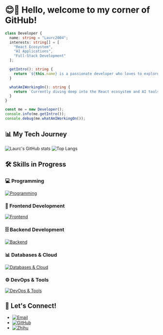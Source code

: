 # 😊👋 Hello, welcome to my corner of GitHub!

```ts
class Developer {
  name: string = "Laurc2004";
  interests: string[] = [
    "React Ecosystem", 
    "AI Applications", 
    "Full-Stack Development"
  ];

  getIntro(): string {
    return `${this.name} is a passionate developer who loves to explore the ${this.interests.join(", ")}.`;
  }

  whatAmIWorkingOn(): string {
    return `Currently diving deep into the React ecosystem and AI tools to build smarter apps!`;
  }
}

const me = new Developer();
console.info(me.getIntro());
console.debug(me.whatAmIWorkingOn());
```

## 📊 My Tech Journey
![Laurc's GitHub stats](https://github-readme-stats.vercel.app/api?username=laurc2004&count_private=true&show_icons=true&include_all_commits=true&theme=graywhite&hide=contribs)
![Top Langs](https://github-readme-stats.vercel.app/api/top-langs/?username=laurc2004&theme=graywhite&layout=compact)

## 🛠️ Skills in Progress

### 💻 Programming
[![Programming](https://skillicons.dev/icons?i=java,js,ts,py)](https://skillicons.dev)

### 🎨 Frontend Development
[![Frontend](https://skillicons.dev/icons?i=react,nextjs,html,css,tailwind)](https://skillicons.dev)

### 🗄️ Backend Development
[![Backend](https://skillicons.dev/icons?i=nodejs,flask,spring,express)](https://skillicons.dev)

### 📊 Databases & Cloud
[![Databases & Cloud](https://skillicons.dev/icons?i=mysql,postgres,mongodb,redis,rabbitmq,supabase,cloudflare,vercel)](https://skillicons.dev)

### ⚙️ DevOps & Tools
[![DevOps & Tools](https://skillicons.dev/icons?i=git,github,githubactions,pnpm,nginx,docker,grafana,prometheus,pycharm,webstorm,idea)](https://skillicons.dev)

## 💌 Let's Connect!

  - [![Email](https://img.shields.io/badge/Email-teal.svg?&style=for-the-badge&logoColor=gray)](mailto:liurc2004@outlook.com)
  - [![GitHub](https://img.shields.io/badge/GitHub-%2312100E.svg?&style=for-the-badge&logo=Github&logoColor=white)](https://github.com/Laurc2004)
  - [![Zhihu](https://img.shields.io/badge/Zhihu-blue.svg?&style=for-the-badge&logo=Zhihu&logoColor=white)](https://www.zhihu.com/people/Liu2004)
